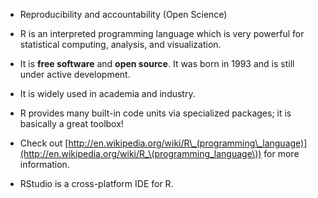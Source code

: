 * Reproducibility and accountability (Open Science) 

* R is an interpreted programming language which is very powerful for
statistical computing, analysis, and visualization.

* It is **free software** and **open source**. It was born in 1993 and is
still under active development.

* It is widely used in academia and industry.

* R provides many built-in code units via specialized packages; it is basically
a great toolbox!

* Check out
[http://en.wikipedia.org/wiki/R\_(programming\_language)](http://en.wikipedia.org/wiki/R_\(programming_language\))
for more information.

* RStudio is a cross-platform IDE for R.
